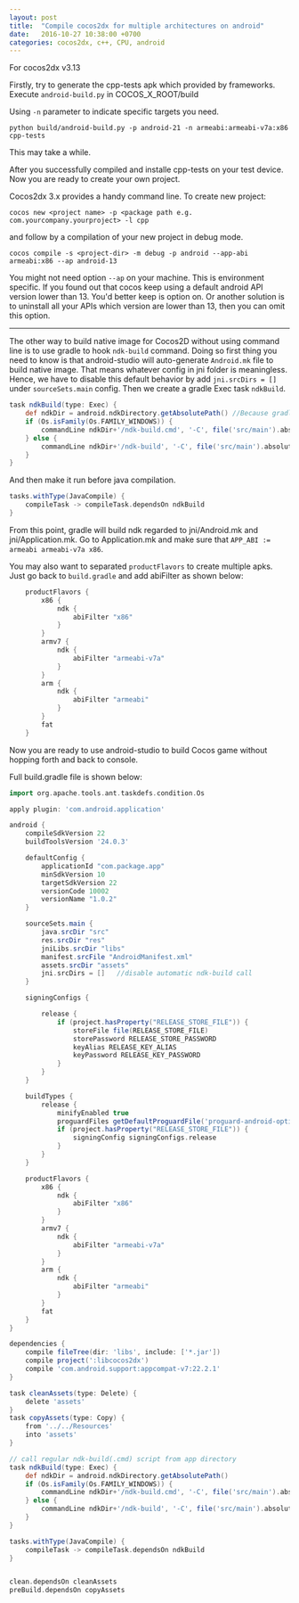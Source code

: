 ```yaml
---
layout: post
title:  "Compile cocos2dx for multiple architectures on android"
date:   2016-10-27 10:38:00 +0700
categories: cocos2dx, c++, CPU, android
---
```


For cocos2dx v3.13

Firstly, try to generate the cpp-tests apk which provided by frameworks.
Execute `android-build.py` in COCOS_X_ROOT/build 

Using `-n` parameter to indicate specific targets you need.

`python build/android-build.py -p android-21 -n armeabi:armeabi-v7a:x86 cpp-tests`

This may take a while.

After you successfully compiled and installe cpp-tests on your test device.
Now you are ready to create your own project.

Cocos2dx 3.x provides a handy command line. To create new project:

`cocos new <project name> -p <package path e.g. com.yourcompany.yourproject> -l cpp`

and follow by a compilation of your new project in debug mode.

`cocos compile -s <project-dir> -m debug -p android --app-abi armeabi:x86 --ap android-13`

You might not need option `--ap` on your machine. This is environment specific. If you found out that
cocos keep using a default android API version lower than 13. You'd better keep is option on.
Or another solution is to uninstall all your APIs which version are lower than 13, then you can omit this option.

-----
The other way to build native image for Cocos2D without using command line is to use gradle to hook `ndk-build` command.
Doing so first thing you need to know is that android-studio will auto-generate `Android.mk` file to build native image.
That means whatever config in jni folder is meaningless. Hence, we have to disable this default behavior by add `jni.srcDirs = []`
under `sourceSets.main` config. Then we create a gradle Exec task `ndkBuild`. 

```gradle
task ndkBuild(type: Exec) {
    def ndkDir = android.ndkDirectory.getAbsolutePath() //Because gradle hates environment variable.
    if (Os.isFamily(Os.FAMILY_WINDOWS)) {
        commandLine ndkDir+'/ndk-build.cmd', '-C', file('src/main').absolutePath
    } else {
        commandLine ndkDir+'/ndk-build', '-C', file('src/main').absolutePath
    }
}
```

And then make it run before java compilation.

```gradle
tasks.withType(JavaCompile) {
    compileTask -> compileTask.dependsOn ndkBuild
}
```

From this point, gradle will build ndk regarded to jni/Android.mk and jni/Application.mk.
Go to Application.mk and make sure that `APP_ABI := armeabi armeabi-v7a x86`.

You may also want to separated `productFlavors` to create multiple apks.
Just go back to `build.gradle` and add abiFilter as shown below:

```gradle
    productFlavors {
        x86 {
            ndk {
                abiFilter "x86"
            }
        }
        armv7 {
            ndk {
                abiFilter "armeabi-v7a"
            }
        }
        arm {
            ndk {
                abiFilter "armeabi"
            }
        }
        fat
    }
```

Now you are ready to use android-studio to build Cocos game without hopping forth and back to console.


Full build.gradle file is shown below:
```gradle
import org.apache.tools.ant.taskdefs.condition.Os

apply plugin: 'com.android.application'

android {
    compileSdkVersion 22
    buildToolsVersion '24.0.3'

    defaultConfig {
        applicationId "com.package.app"
        minSdkVersion 10
        targetSdkVersion 22
        versionCode 10002
        versionName "1.0.2"
    }

    sourceSets.main {
        java.srcDir "src"
        res.srcDir "res"
        jniLibs.srcDir "libs"
        manifest.srcFile "AndroidManifest.xml"
        assets.srcDir "assets"
        jni.srcDirs = []   //disable automatic ndk-build call
    }

    signingConfigs {

        release {
            if (project.hasProperty("RELEASE_STORE_FILE")) {
                storeFile file(RELEASE_STORE_FILE)
                storePassword RELEASE_STORE_PASSWORD
                keyAlias RELEASE_KEY_ALIAS
                keyPassword RELEASE_KEY_PASSWORD
            }
        }
    }

    buildTypes {
        release {
            minifyEnabled true
            proguardFiles getDefaultProguardFile('proguard-android-optimize.txt'), 'proguard-rules.pro'
            if (project.hasProperty("RELEASE_STORE_FILE")) {
                signingConfig signingConfigs.release
            }
        }
    }

    productFlavors {
        x86 {
            ndk {
                abiFilter "x86"
            }
        }
        armv7 {
            ndk {
                abiFilter "armeabi-v7a"
            }
        }
        arm {
            ndk {
                abiFilter "armeabi"
            }
        }
        fat
    }
}

dependencies {
    compile fileTree(dir: 'libs', include: ['*.jar'])
    compile project(':libcocos2dx')
    compile 'com.android.support:appcompat-v7:22.2.1'
}

task cleanAssets(type: Delete) {
    delete 'assets'
}
task copyAssets(type: Copy) {
    from '../../Resources'
    into 'assets'
}

// call regular ndk-build(.cmd) script from app directory
task ndkBuild(type: Exec) {
    def ndkDir = android.ndkDirectory.getAbsolutePath()
    if (Os.isFamily(Os.FAMILY_WINDOWS)) {
        commandLine ndkDir+'/ndk-build.cmd', '-C', file('src/main').absolutePath
    } else {
        commandLine ndkDir+'/ndk-build', '-C', file('src/main').absolutePath
    }
}

tasks.withType(JavaCompile) {
    compileTask -> compileTask.dependsOn ndkBuild
}


clean.dependsOn cleanAssets
preBuild.dependsOn copyAssets
```